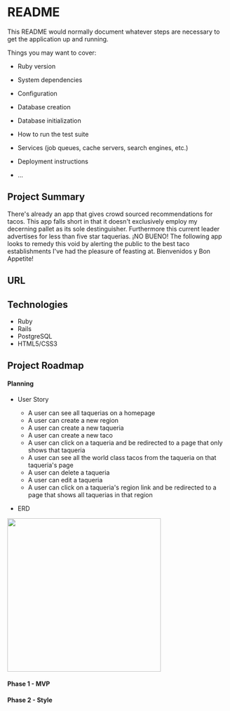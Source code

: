 # README

This README would normally document whatever steps are necessary to get the
application up and running.

Things you may want to cover:

* Ruby version

* System dependencies

* Configuration

* Database creation

* Database initialization

* How to run the test suite

* Services (job queues, cache servers, search engines, etc.)

* Deployment instructions

* ...


## Project Summary
  There's already an app that gives crowd sourced recommendations for tacos.  This app falls short in that it doesn't exclusively employ my decerning pallet as its sole destinguisher.  Furthermore this current leader advertises for less than five star taquerias.  ¡NO BUENO!  The following app looks to remedy this void by alerting the public to the best taco establishments I've had the pleasure of feasting at.  Bienvenidos y Bon Appetite!

## URL

## Technologies
- Ruby
- Rails
- PostgreSQL
- HTML5/CSS3

## Project Roadmap

#### Planning
- User Story
  - A user can see all taquerias on a homepage
  - A user can create a new region
  - A user can create a new taqueria
  - A user can create a new taco
  - A user can click on a taqueria and be redirected to a page that only shows that taqueria
  - A user can see all the world class tacos from the taqueria on that taqueria's page
  - A user can delete a taqueria
  - A user can edit a taqueria
  - A user can click on a taqueria's region link and be redirected to a page that shows all taquerias in that region

- ERD
<img src="/app/assets/images/erb.png" width="350">

#### Phase 1 - MVP

#### Phase 2 - Style
